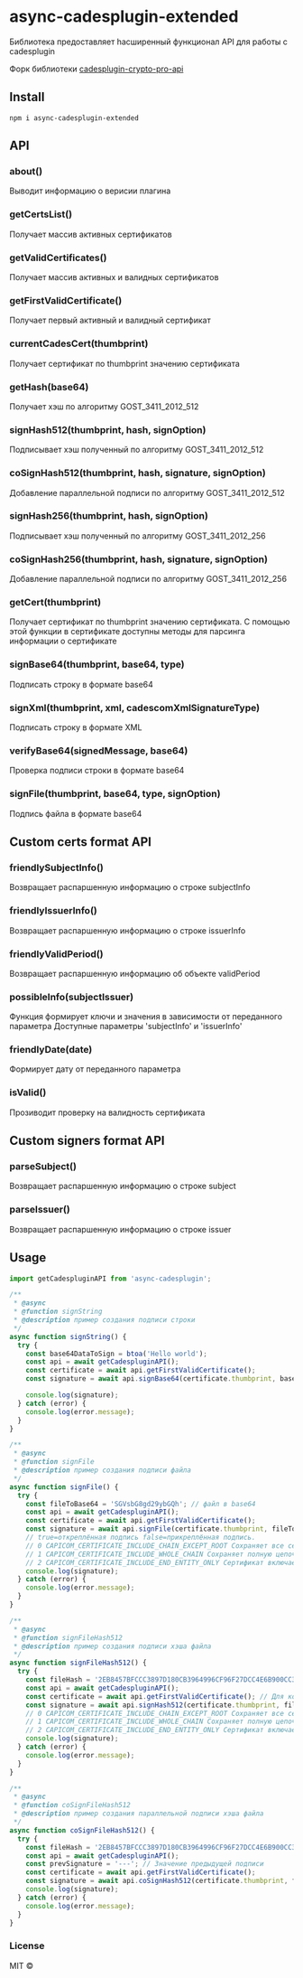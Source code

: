 # async-cadesplugin-extended

Библиотека предоставляет hасширенный функционал API для работы с cadesplugin

Форк библиотеки [cadesplugin-crypto-pro-api](https://github.com/smodean/cadesplugin-crypto-pro-api)

## Install

`npm i async-cadesplugin-extended`

## API

### about()

Выводит информацию о верисии плагина

### getCertsList()

Получает массив активных сертификатов

### getValidCertificates()

Получает массив активных и валидных сертификатов

### getFirstValidCertificate()

Получает первый активный и валидный сертификат

### currentCadesCert(thumbprint)

Получает сертификат по thumbprint значению сертификата

### getHash(base64)

Получает хэш по алгоритму GOST_3411_2012_512

### signHash512(thumbprint, hash, signOption)

Подписывает хэш полученный по алгоритму GOST_3411_2012_512

### coSignHash512(thumbprint, hash, signature, signOption)

Добавление параллельной подписи по алгоритму GOST_3411_2012_512

### signHash256(thumbprint, hash, signOption)

Подписывает хэш полученный по алгоритму GOST_3411_2012_256

### coSignHash256(thumbprint, hash, signature, signOption)

Добавление параллельной подписи по алгоритму GOST_3411_2012_256

### getCert(thumbprint)

Получает сертификат по thumbprint значению сертификата.
С помощью этой функции в сертификате доступны методы для парсинга информации о сертификате

### signBase64(thumbprint, base64, type)

Подписать строку в формате base64

### signXml(thumbprint, xml, cadescomXmlSignatureType)

Подписать строку в формате XML

### verifyBase64(signedMessage, base64)

Проверка подписи строки в формате base64

### signFile(thumbprint, base64, type, signOption)

Подпись файла в формате base64

## Custom certs format API

### friendlySubjectInfo()

Возвращает распаршенную информацию о строке subjectInfo

### friendlyIssuerInfo()

Возвращает распаршенную информацию о строке issuerInfo

### friendlyValidPeriod()

Возвращает распаршенную информацию об объекте validPeriod

### possibleInfo(subjectIssuer)

Функция формирует ключи и значения в зависимости от переданного параметра
Доступные параметры 'subjectInfo' и 'issuerInfo'

### friendlyDate(date)

Формирует дату от переданного параметра

### isValid()

Прозиводит проверку на валидность сертификата

## Custom signers format API

### parseSubject()

Возвращает распаршенную информацию о строке subject

### parseIssuer()

Возвращает распаршенную информацию о строке issuer

## Usage

```js
import getCadespluginAPI from 'async-cadesplugin';

/**
 * @async
 * @function signString
 * @description пример создания подписи строки
 */
async function signString() {
  try {
    const base64DataToSign = btoa('Hello world');
    const api = await getCadespluginAPI();
    const certificate = await api.getFirstValidCertificate();
    const signature = await api.signBase64(certificate.thumbprint, base64DataToSign);

    console.log(signature);
  } catch (error) {
    console.log(error.message);
  }
}

/**
 * @async
 * @function signFile
 * @description пример создания подписи файла
 */
async function signFile() {
  try {
    const fileToBase64 = 'SGVsbG8gd29ybGQh'; // файл в base64
    const api = await getCadespluginAPI();
    const certificate = await api.getFirstValidCertificate();
    const signature = await api.signFile(certificate.thumbprint, fileToBase64, true, 1);
    // true=откреплённая подпись false=прикреплённая подпись.
    // 0 CAPICOM_CERTIFICATE_INCLUDE_CHAIN_EXCEPT_ROOT Сохраняет все сертификаты цепочки за исключением корневого.
    // 1 CAPICOM_CERTIFICATE_INCLUDE_WHOLE_CHAIN Сохраняет полную цепочку.
    // 2 CAPICOM_CERTIFICATE_INCLUDE_END_ENTITY_ONLY Сертификат включает только конечное лицо
    console.log(signature);
  } catch (error) {
    console.log(error.message);
  }
}

/**
 * @async
 * @function signFileHash512
 * @description пример создания подписи хэша файла
 */
async function signFileHash512() {
  try {
    const fileHash = '2EB8457BFCCC3897D180CB3964996CF96F27DCC4E6B900CC35E4974E8AD8D7D9D1E70798B07879A7ABBFFFCA1B565D3F943E8DD0D1F1B3E525CDB5F2C2BBE4DF'; // хэш файла по алгоритму ГОСТ Р 34.11-2012 с длиной 512 бит
    const api = await getCadespluginAPI();
    const certificate = await api.getFirstValidCertificate(); // Для корректной работы необходим алгоритм хэширования ключа, аналогичный хэшу файла (в данном случае 512 бит)
    const signature = await api.signHash512(certificate.thumbprint, fileHash, 1);
    // 0 CAPICOM_CERTIFICATE_INCLUDE_CHAIN_EXCEPT_ROOT Сохраняет все сертификаты цепочки за исключением корневого.
    // 1 CAPICOM_CERTIFICATE_INCLUDE_WHOLE_CHAIN Сохраняет полную цепочку.
    // 2 CAPICOM_CERTIFICATE_INCLUDE_END_ENTITY_ONLY Сертификат включает только конечное лицо
    console.log(signature);
  } catch (error) {
    console.log(error.message);
  }
}

/**
 * @async
 * @function coSignFileHash512
 * @description пример создания параллельной подписи хэша файла
 */
async function coSignFileHash512() {
  try {
    const fileHash = '2EB8457BFCCC3897D180CB3964996CF96F27DCC4E6B900CC35E4974E8AD8D7D9D1E70798B07879A7ABBFFFCA1B565D3F943E8DD0D1F1B3E525CDB5F2C2BBE4DF'; // хэш файла по алгоритму ГОСТ Р 34.11-2012 с длиной 512 бит
    const api = await getCadespluginAPI();
    const prevSignature = '---'; // Значение предыдущей подписи
    const certificate = await api.getFirstValidCertificate();
    const signature = await api.coSignHash512(certificate.thumbprint, fileHash, prevSignature, 1);
    console.log(signature);
  } catch (error) {
    console.log(error.message);
  }
}

```

### License

MIT ©
